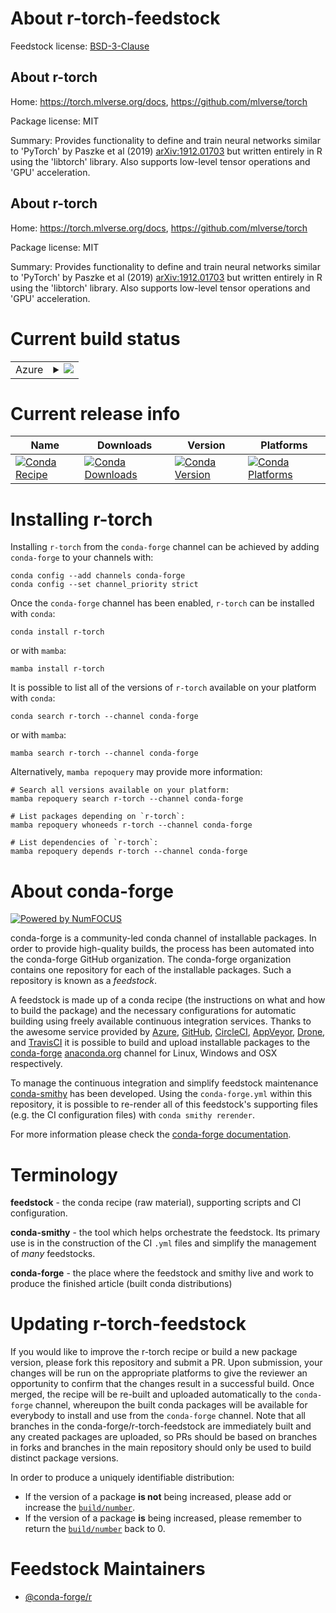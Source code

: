 About r-torch-feedstock
=======================

Feedstock license: [BSD-3-Clause](https://github.com/conda-forge/r-torch-feedstock/blob/main/LICENSE.txt)


About r-torch
-------------

Home: https://torch.mlverse.org/docs, https://github.com/mlverse/torch

Package license: MIT

Summary: Provides functionality to define and train neural networks similar to 'PyTorch' by Paszke et al (2019) <arXiv:1912.01703> but written entirely in R using the 'libtorch' library. Also supports low-level tensor operations and 'GPU' acceleration.

About r-torch
-------------

Home: https://torch.mlverse.org/docs, https://github.com/mlverse/torch

Package license: MIT

Summary: Provides functionality to define and train neural networks similar to 'PyTorch' by Paszke et al (2019) <arXiv:1912.01703> but written entirely in R using the 'libtorch' library. Also supports low-level tensor operations and 'GPU' acceleration.

Current build status
====================


<table>
    
  <tr>
    <td>Azure</td>
    <td>
      <details>
        <summary>
          <a href="https://dev.azure.com/conda-forge/feedstock-builds/_build/latest?definitionId=17855&branchName=main">
            <img src="https://dev.azure.com/conda-forge/feedstock-builds/_apis/build/status/r-torch-feedstock?branchName=main">
          </a>
        </summary>
        <table>
          <thead><tr><th>Variant</th><th>Status</th></tr></thead>
          <tbody><tr>
              <td>linux_64_r_base4.3</td>
              <td>
                <a href="https://dev.azure.com/conda-forge/feedstock-builds/_build/latest?definitionId=17855&branchName=main">
                  <img src="https://dev.azure.com/conda-forge/feedstock-builds/_apis/build/status/r-torch-feedstock?branchName=main&jobName=linux&configuration=linux%20linux_64_r_base4.3" alt="variant">
                </a>
              </td>
            </tr><tr>
              <td>linux_64_r_base4.4</td>
              <td>
                <a href="https://dev.azure.com/conda-forge/feedstock-builds/_build/latest?definitionId=17855&branchName=main">
                  <img src="https://dev.azure.com/conda-forge/feedstock-builds/_apis/build/status/r-torch-feedstock?branchName=main&jobName=linux&configuration=linux%20linux_64_r_base4.4" alt="variant">
                </a>
              </td>
            </tr><tr>
              <td>osx_64_r_base4.3</td>
              <td>
                <a href="https://dev.azure.com/conda-forge/feedstock-builds/_build/latest?definitionId=17855&branchName=main">
                  <img src="https://dev.azure.com/conda-forge/feedstock-builds/_apis/build/status/r-torch-feedstock?branchName=main&jobName=osx&configuration=osx%20osx_64_r_base4.3" alt="variant">
                </a>
              </td>
            </tr><tr>
              <td>osx_64_r_base4.4</td>
              <td>
                <a href="https://dev.azure.com/conda-forge/feedstock-builds/_build/latest?definitionId=17855&branchName=main">
                  <img src="https://dev.azure.com/conda-forge/feedstock-builds/_apis/build/status/r-torch-feedstock?branchName=main&jobName=osx&configuration=osx%20osx_64_r_base4.4" alt="variant">
                </a>
              </td>
            </tr><tr>
              <td>win_64_r_base4.3</td>
              <td>
                <a href="https://dev.azure.com/conda-forge/feedstock-builds/_build/latest?definitionId=17855&branchName=main">
                  <img src="https://dev.azure.com/conda-forge/feedstock-builds/_apis/build/status/r-torch-feedstock?branchName=main&jobName=win&configuration=win%20win_64_r_base4.3" alt="variant">
                </a>
              </td>
            </tr><tr>
              <td>win_64_r_base4.4</td>
              <td>
                <a href="https://dev.azure.com/conda-forge/feedstock-builds/_build/latest?definitionId=17855&branchName=main">
                  <img src="https://dev.azure.com/conda-forge/feedstock-builds/_apis/build/status/r-torch-feedstock?branchName=main&jobName=win&configuration=win%20win_64_r_base4.4" alt="variant">
                </a>
              </td>
            </tr>
          </tbody>
        </table>
      </details>
    </td>
  </tr>
</table>

Current release info
====================

| Name | Downloads | Version | Platforms |
| --- | --- | --- | --- |
| [![Conda Recipe](https://img.shields.io/badge/recipe-r--torch-green.svg)](https://anaconda.org/conda-forge/r-torch) | [![Conda Downloads](https://img.shields.io/conda/dn/conda-forge/r-torch.svg)](https://anaconda.org/conda-forge/r-torch) | [![Conda Version](https://img.shields.io/conda/vn/conda-forge/r-torch.svg)](https://anaconda.org/conda-forge/r-torch) | [![Conda Platforms](https://img.shields.io/conda/pn/conda-forge/r-torch.svg)](https://anaconda.org/conda-forge/r-torch) |

Installing r-torch
==================

Installing `r-torch` from the `conda-forge` channel can be achieved by adding `conda-forge` to your channels with:

```
conda config --add channels conda-forge
conda config --set channel_priority strict
```

Once the `conda-forge` channel has been enabled, `r-torch` can be installed with `conda`:

```
conda install r-torch
```

or with `mamba`:

```
mamba install r-torch
```

It is possible to list all of the versions of `r-torch` available on your platform with `conda`:

```
conda search r-torch --channel conda-forge
```

or with `mamba`:

```
mamba search r-torch --channel conda-forge
```

Alternatively, `mamba repoquery` may provide more information:

```
# Search all versions available on your platform:
mamba repoquery search r-torch --channel conda-forge

# List packages depending on `r-torch`:
mamba repoquery whoneeds r-torch --channel conda-forge

# List dependencies of `r-torch`:
mamba repoquery depends r-torch --channel conda-forge
```


About conda-forge
=================

[![Powered by
NumFOCUS](https://img.shields.io/badge/powered%20by-NumFOCUS-orange.svg?style=flat&colorA=E1523D&colorB=007D8A)](https://numfocus.org)

conda-forge is a community-led conda channel of installable packages.
In order to provide high-quality builds, the process has been automated into the
conda-forge GitHub organization. The conda-forge organization contains one repository
for each of the installable packages. Such a repository is known as a *feedstock*.

A feedstock is made up of a conda recipe (the instructions on what and how to build
the package) and the necessary configurations for automatic building using freely
available continuous integration services. Thanks to the awesome service provided by
[Azure](https://azure.microsoft.com/en-us/services/devops/), [GitHub](https://github.com/),
[CircleCI](https://circleci.com/), [AppVeyor](https://www.appveyor.com/),
[Drone](https://cloud.drone.io/welcome), and [TravisCI](https://travis-ci.com/)
it is possible to build and upload installable packages to the
[conda-forge](https://anaconda.org/conda-forge) [anaconda.org](https://anaconda.org/)
channel for Linux, Windows and OSX respectively.

To manage the continuous integration and simplify feedstock maintenance
[conda-smithy](https://github.com/conda-forge/conda-smithy) has been developed.
Using the ``conda-forge.yml`` within this repository, it is possible to re-render all of
this feedstock's supporting files (e.g. the CI configuration files) with ``conda smithy rerender``.

For more information please check the [conda-forge documentation](https://conda-forge.org/docs/).

Terminology
===========

**feedstock** - the conda recipe (raw material), supporting scripts and CI configuration.

**conda-smithy** - the tool which helps orchestrate the feedstock.
                   Its primary use is in the construction of the CI ``.yml`` files
                   and simplify the management of *many* feedstocks.

**conda-forge** - the place where the feedstock and smithy live and work to
                  produce the finished article (built conda distributions)


Updating r-torch-feedstock
==========================

If you would like to improve the r-torch recipe or build a new
package version, please fork this repository and submit a PR. Upon submission,
your changes will be run on the appropriate platforms to give the reviewer an
opportunity to confirm that the changes result in a successful build. Once
merged, the recipe will be re-built and uploaded automatically to the
`conda-forge` channel, whereupon the built conda packages will be available for
everybody to install and use from the `conda-forge` channel.
Note that all branches in the conda-forge/r-torch-feedstock are
immediately built and any created packages are uploaded, so PRs should be based
on branches in forks and branches in the main repository should only be used to
build distinct package versions.

In order to produce a uniquely identifiable distribution:
 * If the version of a package **is not** being increased, please add or increase
   the [``build/number``](https://docs.conda.io/projects/conda-build/en/latest/resources/define-metadata.html#build-number-and-string).
 * If the version of a package **is** being increased, please remember to return
   the [``build/number``](https://docs.conda.io/projects/conda-build/en/latest/resources/define-metadata.html#build-number-and-string)
   back to 0.

Feedstock Maintainers
=====================

* [@conda-forge/r](https://github.com/conda-forge/r/)

